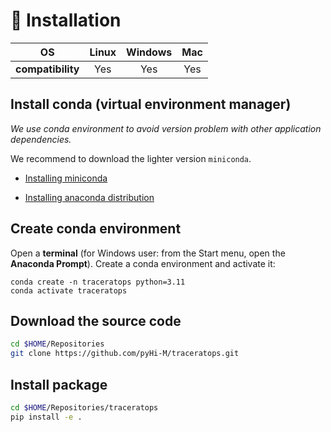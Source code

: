 # 💾 Installation

|OS|Linux|Windows|Mac|
|:-:|:-:|:-:|:-:|
|**compatibility**|Yes|Yes|Yes|

## Install conda (virtual environment manager)

*We use conda environment to avoid version problem with other application dependencies.*

We recommend to download the lighter version `miniconda`.

- [Installing miniconda](https://www.anaconda.com/docs/getting-started/miniconda/install#quickstart-install-instructions)

- [Installing anaconda distribution](https://www.anaconda.com/docs/getting-started/anaconda/install#basic-install-instructions)

## Create conda environment

Open a **terminal** (for Windows user: from the Start menu, open the **Anaconda Prompt**). Create a conda environment and activate it:
```
conda create -n traceratops python=3.11
conda activate traceratops
```

## Download the source code

```bash
cd $HOME/Repositories
git clone https://github.com/pyHi-M/traceratops.git
```


## Install package

```bash
cd $HOME/Repositories/traceratops
pip install -e .
```
